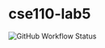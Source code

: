 # cse110-lab5

![GitHub Workflow Status](https://img.shields.io/github/workflow/status/padraigUCSD/cse110-lab5/CI)
